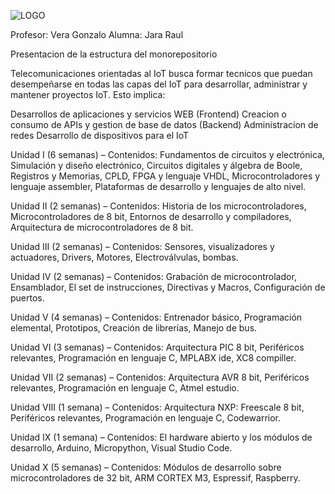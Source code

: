 ![LOGO](https://github.com/ISPC-TST-EM-2024/Raul-Jara--monorepositorio-de-la-materia-Electronica-Microcontrolada/assets/167047352/0233f3c3-2393-4fb5-90ed-387d992de107)

Profesor: Vera Gonzalo
Alumna: Jara Raul

Presentacion de la estructura del monorepositorio

Telecomunicaciones orientadas al IoT busca formar tecnicos que puedan desempeñarse en todas las capas del IoT para desarrollar, administrar y mantener proyectos IoT. Esto implica:

Desarrollos de aplicaciones y servicios WEB (Frontend)
Creacion o consumo de APIs y gestion de base de datos (Backend)
Administracion de redes
Desarrollo de dispositivos para el IoT

Unidad I (6 semanas) –
Contenidos: Fundamentos de circuitos y electrónica, Simulación y diseño electrónico, Circuitos digitales y álgebra de Boole, Registros y Memorias, CPLD, FPGA y lenguaje VHDL, Microcontroladores y lenguaje assembler, Plataformas de desarrollo y lenguajes de alto nivel.

Unidad II (2 semanas) –
Contenidos: Historia de los microcontroladores, Microcontroladores de 8 bit, Entornos de desarrollo y compiladores, Arquitectura de microcontroladores de 8 bit.

Unidad III (2 semanas) –
Contenidos: Sensores, visualizadores y actuadores, Drivers, Motores, Electroválvulas, bombas.

Unidad IV (2 semanas) –
Contenidos: Grabación de microcontrolador, Ensamblador, El set de instrucciones, Directivas y Macros, Configuración de puertos.

Unidad V (4 semanas) –
Contenidos: Entrenador básico, Programación elemental, Prototipos, Creación de librerías, Manejo de bus.

Unidad VI (3 semanas) –
Contenidos: Arquitectura PIC 8 bit, Periféricos relevantes, Programación en lenguaje C, MPLABX ide, XC8 compiller.

Unidad VII (2 semanas) –
Contenidos: Arquitectura AVR 8 bit, Periféricos relevantes, Programación en lenguaje C, Atmel estudio.

Unidad VIII (1 semana) –
Contenidos: Arquitectura NXP: Freescale 8 bit, Periféricos relevantes, Programación en lenguaje C, Codewarrior.

Unidad IX (1 semana) –
Contenidos: El hardware abierto y los módulos de desarrollo, Arduino, Micropython, Visual Studio Code.

Unidad X (5 semanas) –
Contenidos: Módulos de desarrollo sobre microcontroladores de 32 bit, ARM CORTEX M3, Espressif, Raspberry.

